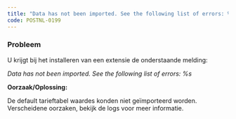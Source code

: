 ```yaml
---
title: "Data has not been imported. See the following list of errors: %s"
code: POSTNL-0199
---
```



<p><h3>Probleem</h3></p><p>U krijgt bij het installeren van een extensie de onderstaande melding:</p><p><em>Data has not been imported. See the following list of errors: %s</em></p><p><strong>Oorzaak/Oplossing:</strong></p><p>De default tarieftabel waardes konden niet geïmporteerd worden. Verscheidene oorzaken, bekijk de logs voor meer informatie.</p>
